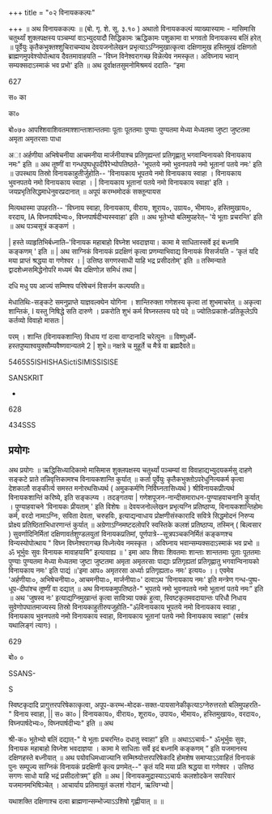 +++
title = "०२ विनायककल्पः"

+++
॥ अथ विनायककल्पः ॥ (बो. गृ. शे. सू. ३.१० ) अथातो विनायककल्पं व्याख्यास्यामः - मासिमासि चतुर्थ्यां शुक्लपक्षस्य पञ्चम्यां वाऽभ्युदयादौ सिद्धिकामः ऋद्धिकामः पशुकामा वा भगवतो विनायकस्य बलिं हरेत् ॥ पूर्वेयुः कृतैकभुक्तश्शुचिराचम्याथ देवयजनोलेखन प्रभृत्याऽऽग्निमुखात्कृत्वा दक्षिणामुख हस्तिमुखं दक्षिणतो ब्राह्मणमुपवेश्योपोत्थाय दैवतमावाहयति – 'विघ्न विनेश्वरागच्छ विन्नेत्येव नमस्कृत। अविघ्नाय भवान् सम्यक्सदाऽस्माकं भव प्रभो' इति ॥ अथ दूर्वाक्षतसुमनोमिश्रमयं ददाति- “इमा

627

स० का

का०

बो०७० आपश्शिवाशिवतमाश्शान्ताशान्ततमाः पूताः पूततमाः पुण्याः पुण्यतमा मेध्या मेध्यतमा जुष्टा जुष्टतमा अमृता अमृतरसाः पाधा

अा अर्हणीया अभिषेचनीया आचमनीया मार्जनीयाश्च प्रतिगृह्यन्तां प्रतिगृह्णातु भगवान्विनायको विनायकाय नमः" इति ॥ अथ तूष्णीं वा गन्धपुष्पधूपदीपैरेभ्योपतिष्ठते- 'भूपतये नमो भुवनपतये नमो भूतानां पतये नमः' इति ॥ उपस्थाय तिस्रो विनायकाहुतीर्जुहोति-- 'विनायकाय भूपतये नमो विनायकाय स्वाहा । विनायकाय भुवनपतये नमो विनायकाय स्वाहा । | विनायकाय भूतानां पतये नमो विनायकाय स्वाहा' इति । जयप्रभृतिसिद्धमाधेनुवरप्रदानात् ॥ अपूपं करम्भमोदकं सक्तून्पायस

मित्यथास्मा उपहरति-- 'विघ्नाय स्वाहा, विनायकाय, वीरायः, शूराय०, उग्राय०, भीमाय०, हस्तिमुखाय०, वरदाय, IA विघ्नपार्षदेभ्यः०, विघ्नपार्षदीभ्यस्स्वाहा' इति ॥ अथ भूतेभ्यो बलिमुपहरेत्– 'ये भूताः प्रचरन्ति' इति ॥ अथ पञ्चसूत्रं कङ्कणं ।

| हस्ते व्याहृतिभिर्बध्नाति–'विनायक महाबाहो विघ्नेश भवदाज्ञया। कामा मे साधितास्सर्वे इदं बध्नामि कङ्कणम् ' इति ॥ | अथ साग्निकं विनायकं प्रदक्षिणं कृत्वा प्रणम्याभिवाद्य विनायकं विसर्जयति - ‘कृतं यदि मया प्राप्तं श्रद्धया वा गणेश्वर । | उत्तिष्ठ सगणस्साधी याहि भद्र प्रसीदतोम्' इति ॥ तस्मिन्याते द्वादशेध्मसमिद्धेनोपरि मध्यमं चैव दक्षिणोज़ समिधं तथा |

दधि मधु पय आज्यं सम्मिश्य परिषेचनं विसर्जन कल्पयति॥

मेधातिथिः-सङ्कटे समनुप्राप्ते याज्ञवल्क्येन योगिना । शान्तिरुक्ता गणेशस्य कृत्वा तां शुभमाचरेत् ॥ अकृत्वा शान्तिकं, I यस्तु निषिद्धे सति दारुणे । प्रकरोति शुभं कर्म विघ्नस्तस्य पदे पदे ॥ ज्योतिःप्रकाशे-प्रतिकूलेऽपि कर्तव्यो विवाहो मासतः |

परम् । शान्ति (विनायकशान्ति) विधाय गां दत्वा वाग्दानादि चरेत्पुनः ॥ विष्णुधर्मे-हस्तपुष्याश्वयुक्सौम्यवैष्णवान्यतमे 2 | शुभे॥ नक्षत्रे च मुहूर्ते च मैत्रे वा ब्रह्मदैवते॥

5465S5ISHISHASictiSIMISSISISE

SANSKRIT

-

628

434SSS
## प्रयोगः
अथ प्रयोगः ॥ ऋद्धिसिध्यादिकामो मासिमास शुक्लपक्षस्य चतुर्थ्यां पञ्चम्यां वा विवाहाद्यभ्युदयकर्मसु दाहणे सङ्कटे प्राते तन्निवृत्तिकामश्च विनायकशान्ति कुर्यात् ॥ कर्ता पूर्वेयुः कृतैकभुक्तोऽपरेधुनित्यकर्म कृत्वा देशकालौ सङ्कीर्त्य समस्त मनोरथसिध्यर्थ ( अमुककर्मणि निर्विघ्नतासिध्यर्थ ) श्रीविनायकप्रीत्यर्थ विनायकशान्तिं करिष्ये, इति सङ्कल्प्य । तदङ्गतया | गणेशपूजन-नान्दीसमाराधन-पुण्याहवाचनानि कुर्यात् । पुण्याहवाचने ‘विनायकः प्रीयताम् ' इति विशेषः ॥ देवयजनोल्लेखन प्रभृत्यग्नि प्रतिष्ठाप्य, विनायकशान्तिहोमः कर्म, वरदो नामाऽग्निः, सविता देवता, चरुहविः, इत्याद्यन्वाधाय प्रोक्षणीसंस्कारादि सवित्रे सिद्धमोदनं निरुप्य प्रोक्ष्य प्रतिष्ठिताभिधारणान्तं कुर्यात् ॥ अग्रेणाऽग्निमष्टदलोपरि स्वस्तिके कलशं प्रतिष्ठाप्य, तस्मिन् ( बिल्वसार ) सुवर्णादिनिर्मितां दक्षिणावर्तशुण्डलयुतां विनायकप्रतिमां, पूर्णपात्रे--सूत्रपञ्चकनिर्मितं कङ्कणश्च विन्यस्योपोत्थाय " विघ्न विघ्नेश्वरागच्छ विध्नेत्येव नमस्कृत । अविघ्नाय भवान्सम्यक्सदाऽस्माकं भव प्रभो ॥ ॐ भूर्भुवः सुवः विनायक मावाहयामि” इत्यावाह्य ॥ ' इमा आपः शिवाः शिवतमाः शान्ताः शान्ततमाः पूताः पूततमाः पुण्याः पुण्यतमा मेध्या मेध्यतमा जुष्टा जुष्टतमा अमृता अमृतरसाः पाद्याः प्रतिगृह्यतां प्रतिगृह्णातु भगवान्विनायको विनायकाय नमः' इति पाद्यं ॥'इमा आप० अमृतरसा अर्ध्याः प्रतिगृह्यता० नमः' इत्यय० ।। एवमेव 'अर्हणीयाः०, अभिषेचनीयाः०, आचमनीयाः०, मार्जनीयाः०' दत्वाऽथ 'विनायकाय नमः' इति मन्त्रेण गन्ध-पुष्प-धूप-दीपांश्च तूष्णीं वा दद्यात् ॥ अथ विनायकमुपतिष्ठते-" भूपतये नमो भुवनपतये नमो भूतानां पतये नमः” इति ॥ अथ 'जुषस्व नः' इत्याद्यग्निमुखान्तं कृत्वा सावित्र्या पक्कं हुत्वा, स्विष्टकृतमवदायान्तः परिधौ निधाय सुवेणोपघातमाज्यस्य तिस्रो विनायकाहुतीरुपजुहोति-"ॐविनायकाय भूपतये नमो विनायकाय स्वाहा , विनायकाय भुवनपतये नमो विनायकाय स्वाहा, विनायकाय भूतानां पतये नमो विनायकाय स्वाहा" (सर्वत्र यथालिङ्गं त्यागः) ।

629

बो० ०

SSANS-

S

स्विष्टकृदादि प्रागुत्तरपरिषेकात्कृत्वा, अपूप-करम्भ-मोदक-सक्त-पायसानेकीकृत्याऽग्नेरुत्तरतो बलिमुपहरति-" विनाय स्वाहा, || स० का० | विनायकाय०, वीराय०, शूराय०, उपाय०, भीमाय०, हस्तिमुखाय०, वरदाय०, विघ्नपार्षदेभ्यः०, विघ्नपार्षदीभ्यः" इति ॥ अथ

श्री-क० भूतेभ्यो बलिं दद्यात्-" ये भूताः प्रचरन्ति० दधातु स्वाहा” इति ॥ अथाऽऽचार्यः-" ॐभूर्भुवः सुवः, विनायक महाबाहो विघ्नेश भवदाज्ञया । कामा मे साधिताः सर्वे इदं बध्नामि कङ्कणम् ” इति यजमानस्य दक्षिणहस्ते बध्नीयात् ॥ अथ पयोवधिमध्वाज्यानि सम्मिश्र्योत्तरपरिषेकादि होमशेष समाप्याऽऽवाहितं विनायकं पुनः सम्पूज्य साग्निकं विनायकं प्रदक्षिणी कृत्य प्रणमेत्--" कृतं यदि मया प्रति श्रद्धया वा गणेश्वर । उत्तिष्ठ सगणः साधो याहि भद्रं प्रसीदतोत्रम्” इति ॥ अथ | विनायकमुद्रास्याऽऽचार्यः कलशोदकेन सपरिवारं यजमानमभिषिञ्चेत् । आचार्याय प्रतिमायुतं कलशं गोदानं, ऋत्विग्भ्यो |

यथाशक्ति दक्षिणाश्च दत्वा ब्राह्मणान्सम्भोज्याऽऽशिषो गृह्णीयात् ॥ ॥